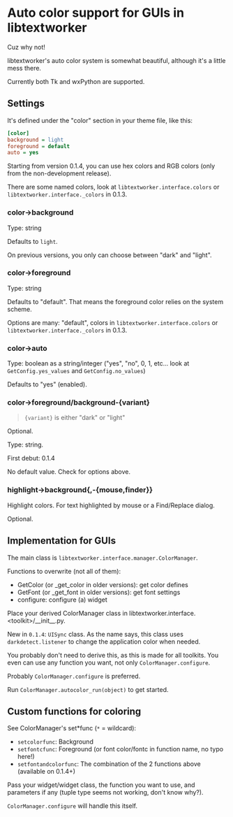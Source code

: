 # Auto color support for GUIs in libtextworker

Cuz why not!

libtextworker's auto color system is somewhat beautiful, although it's a little mess there.

Currently both Tk and wxPython are supported.

## Settings

It's defined under the "color" section in your theme file, like this:

```ini
[color]
background = light
foreground = default
auto = yes
```

Starting from version 0.1.4, you can use hex colors and RGB colors (only from the non-development release).

There are some named colors, look at ```libtextworker.interface.colors``` or ```libtextworker.interface._colors``` in 0.1.3.

### color->background

Type: string

Defaults to ```light```.

On previous versions, you only can choose between "dark" and "light".

### color->foreground

Type: string

Defaults to "default". That means the foreground color relies on the system scheme.

Options are many: "default", colors in ```libtextworker.interface.colors``` or ```libtextworker.interface._colors``` in 0.1.3.

### color->auto

Type: boolean as a string/integer ("yes", "no", 0, 1, etc... look at `GetConfig.yes_values` and `GetConfig.no_values`)

Defaults to "yes" (enabled).

### color->foreground/background-{variant}

> `{variant}` is either "dark" or "light"

Optional.

Type: string.

First debut: 0.1.4

No default value. Check for options above.

### highlight->background{,-{mouse,finder}}

Highlight colors. For text highlighted by mouse or a Find/Replace dialog.

Optional.

## Implementation for GUIs

The main class is ```libtextworker.interface.manager.ColorManager```.

Functions to overwrite (not all of them):

* GetColor (or \_get\_color in older versions): get color defines
* GetFont (or \_get\_font in older versions): get font settings
* configure: configure (a) widget

Place your derived ColorManager class in libtextworker.interface.\<toolkit>/\_\_init\_\_.py.

New in `0.1.4`: `UISync` class. As the name says, this class uses `darkdetect.listener` to change the application color when needed.

You probably don't need to derive this, as this is made for all toolkits. You even can use any function you want, not only `ColorManager.configure`.

Probably `ColorManager.configure` is preferred.

Run `ColorManager.autocolor_run(object)` to get started.

## Custom functions for coloring

See ColorManager's set*func (`*` = wildcard):

* `setcolorfunc`: Background
* `setfontcfunc`: Foreground (or font color/fontc in function name, no typo here!)
* `setfontandcolorfunc`: The combination of the 2 functions above (available on 0.1.4+)

Pass your widget/widget class, the function you want to use, and parameters if any (tuple type seems not working, don't know why?).

`ColorManager.configure` will handle this itself.
